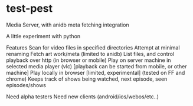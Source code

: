 # test-pest
Media Server, with anidb meta fetching integration

A little experiment with python

Features
Scan for video files in specified directories
Attempt at minimal renaming
Fetch art work/meta (limited to anidb)
List files, and control playback over http (in browser or mobile)
Play on server machine in selected media player (vlc) [playback can be started from mobile, or other machine]
Play locally in browser [limited, experimental] (tested on FF and chrome)
Keeps track of shows being watched, next episode, seen episodes/shows

Need alpha testers
Need new clients (android/ios/webos/etc..)
